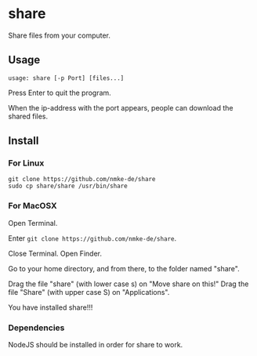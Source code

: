 # share

Share files from your computer.

## Usage

```
usage: share [-p Port] [files...]
```

Press Enter to quit the program.

When the ip-address with the port appears, people can download the shared files.

## Install

### For Linux

```
git clone https://github.com/nmke-de/share
sudo cp share/share /usr/bin/share
```

### For MacOSX

Open Terminal.

Enter `git clone https://github.com/nmke-de/share`.

Close Terminal. Open Finder.

Go to your home directory, and from there, to the folder named "share".

Drag the file "share" (with lower case s) on "Move share on this!"
Drag the file "Share" (with upper case S) on "Applications".

You have installed share!!!

### Dependencies

NodeJS should be installed in order for share to work.
